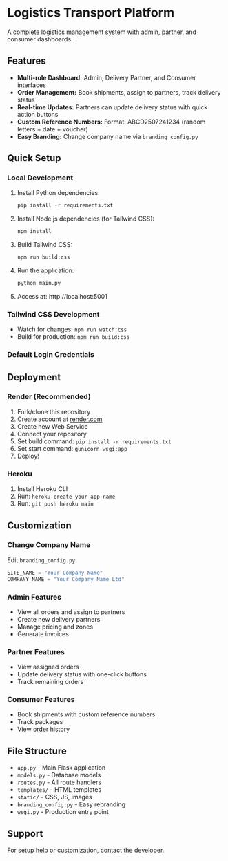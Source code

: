 # Logistics Transport Platform

A complete logistics management system with admin, partner, and consumer dashboards.

## Features

- **Multi-role Dashboard:** Admin, Delivery Partner, and Consumer interfaces
- **Order Management:** Book shipments, assign to partners, track delivery status
- **Real-time Updates:** Partners can update delivery status with quick action buttons
- **Custom Reference Numbers:** Format: ABCD2507241234 (random letters + date + voucher)
- **Easy Branding:** Change company name via `branding_config.py`

## Quick Setup

### Local Development
1. Install Python dependencies:
   ```bash
   pip install -r requirements.txt
   ```

2. Install Node.js dependencies (for Tailwind CSS):
   ```bash
   npm install
   ```

3. Build Tailwind CSS:
   ```bash
   npm run build:css
   ```

4. Run the application:
   ```bash
   python main.py
   ```

5. Access at: http://localhost:5001

### Tailwind CSS Development
- Watch for changes: `npm run watch:css`
- Build for production: `npm run build:css`

### Default Login Credentials

<!--
**Admin:**
- Username: `admin`
- Password: `admin123`

**Partner:**
- Username: `partner1`
- Password: `partner123`
-->

## Deployment

### Render (Recommended)
1. Fork/clone this repository
2. Create account at [render.com](https://render.com)
3. Create new Web Service
4. Connect your repository
5. Set build command: `pip install -r requirements.txt`
6. Set start command: `gunicorn wsgi:app`
7. Deploy!

### Heroku
1. Install Heroku CLI
2. Run: `heroku create your-app-name`
3. Run: `git push heroku main`

## Customization

### Change Company Name
Edit `branding_config.py`:
```python
SITE_NAME = "Your Company Name"
COMPANY_NAME = "Your Company Name Ltd"
```

### Admin Features
- View all orders and assign to partners
- Create new delivery partners
- Manage pricing and zones
- Generate invoices

### Partner Features
- View assigned orders
- Update delivery status with one-click buttons
- Track remaining orders

### Consumer Features
- Book shipments with custom reference numbers
- Track packages
- View order history

## File Structure

- `app.py` - Main Flask application
- `models.py` - Database models
- `routes.py` - All route handlers
- `templates/` - HTML templates
- `static/` - CSS, JS, images
- `branding_config.py` - Easy rebranding
- `wsgi.py` - Production entry point

## Support

For setup help or customization, contact the developer. 